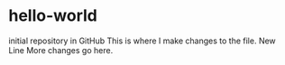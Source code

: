 # hello-world
initial repository in GitHub
This is where I make changes to the file.
New Line
More changes go here.
